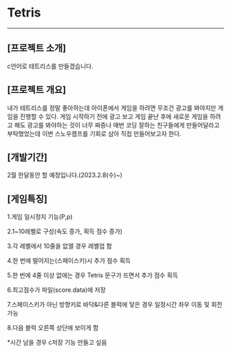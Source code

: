 # Tetris

---
## [프로젝트 소개]
c언어로 테트리스를 만들겠습니다.

## [프로젝트 개요]
내가 테트리스를 정말 좋아하는데 아이폰에서 게임을 하려면 무조건 광고를 봐야지만 게임을 진행할 수 있다. 게임 시작하기 전에 광고 보고 게임 끝난 후에 새로운 게임을 하려고 해도 광고를 봐야하는 것이 너무 짜증나 매번 코딩 잘하는 친구들에게 만들어달라고 부탁했었는데 이번 스노우캠프를 기회로 삼아 직접 만들어보고자 한다.


## [개발기간]
2월 한달동안 할 예정입니다.(2023.2.8(수)~)


## [게임특징]
1.게임 일시정지 기능(P,p)

2.1~10레벨로 구성(속도 증가, 획득 점수 증가)

3.각 레벨에서 10줄을 없앨 경우 레벨업 함

4.한 번에 떨어지는(스페이스키)시 추가 점수 획득

5.한 번에 4줄 이상 없애는 경우 Tetris 문구가 뜨면서 추가 점수 획득

6.최고점수가 파일(score.data)에 저장

7.스페이스키가 아닌 방향키로 바닥&다른 블럭에 닿은 경우 일정시간 좌우 이동 및 회전 가능

8.다음 블럭 오른쪽 상단에 보이게 함

*시간 남을 경우 c저장 기능 만들고 싶음
